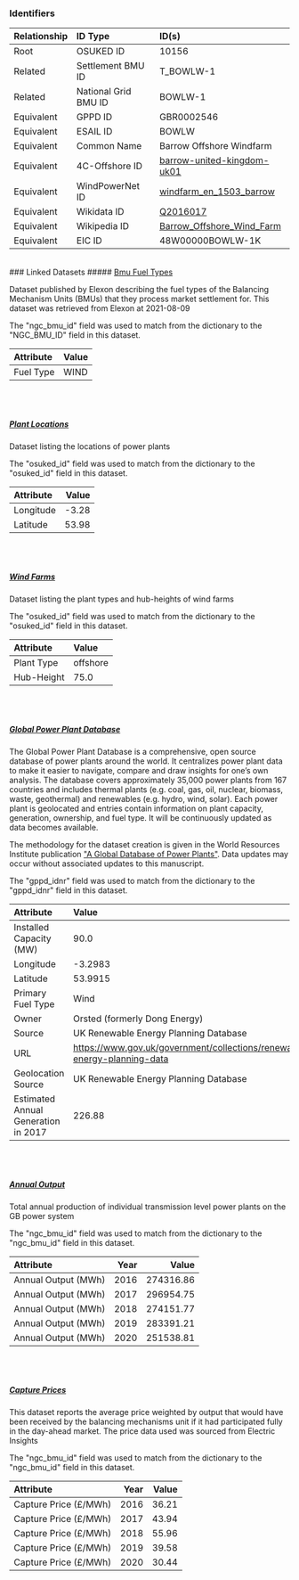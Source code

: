 ### Identifiers

| Relationship   | ID Type              | ID(s)                                                                                                             |
|:---------------|:---------------------|:------------------------------------------------------------------------------------------------------------------|
| Root           | OSUKED ID            | 10156                                                                                                             |
| Related        | Settlement BMU ID    | T_BOWLW-1                                                                                                         |
| Related        | National Grid BMU ID | BOWLW-1                                                                                                           |
| Equivalent     | GPPD ID              | GBR0002546                                                                                                        |
| Equivalent     | ESAIL ID             | BOWLW                                                                                                             |
| Equivalent     | Common Name          | Barrow Offshore Windfarm                                                                                          |
| Equivalent     | 4C-Offshore ID       | [barrow-united-kingdom-uk01](https://www.4coffshore.com/windfarms/united-kingdom/barrow-united-kingdom-uk01.html) |
| Equivalent     | WindPowerNet ID      | [windfarm_en_1503_barrow](https://www.thewindpower.net/windfarm_en_1503_barrow.php)                               |
| Equivalent     | Wikidata ID          | [Q2016017](https://www.wikidata.org/wiki/Q2016017)                                                                |
| Equivalent     | Wikipedia ID         | [Barrow_Offshore_Wind_Farm](https://en.wikipedia.org/wiki/Barrow_Offshore_Wind_Farm)                              |
| Equivalent     | EIC ID               | 48W00000BOWLW-1K                                                                                                  |

<br>
### Linked Datasets
##### <a href="https://raw.githubusercontent.com/OSUKED/Dictionary-Datasets/main/datasets/bmu-fuel-types/datapackage.json">Bmu Fuel Types</a>

Dataset published by Elexon describing the fuel types of the Balancing Mechanism Units (BMUs) that they process market settlement for. This dataset was retrieved from Elexon at 2021-08-09

The "ngc_bmu_id" field was used to match from the dictionary to the "NGC_BMU_ID" field in this dataset.

| Attribute   | Value   |
|:------------|:--------|
| Fuel Type   | WIND    |

<br><br>
##### <a href="https://raw.githubusercontent.com/OSUKED/Dictionary-Datasets/main/datasets/plant-locations/datapackage.json">Plant Locations</a>

Dataset listing the locations of power plants

The "osuked_id" field was used to match from the dictionary to the "osuked_id" field in this dataset.

| Attribute   |   Value |
|:------------|--------:|
| Longitude   |   -3.28 |
| Latitude    |   53.98 |

<br><br>
##### <a href="https://raw.githubusercontent.com/OSUKED/Dictionary-Datasets/main/datasets/wind-farms/datapackage.json">Wind Farms</a>

Dataset listing the plant types and hub-heights of wind farms

The "osuked_id" field was used to match from the dictionary to the "osuked_id" field in this dataset.

| Attribute   | Value    |
|:------------|:---------|
| Plant Type  | offshore |
| Hub-Height  | 75.0     |

<br><br>
##### <a href="https://raw.githubusercontent.com/OSUKED/Dictionary-Datasets/main/datasets/global-power-plant-database/datapackage.json">Global Power Plant Database</a>

The Global Power Plant Database is a comprehensive, open source database of power plants around the world. It centralizes power plant data to make it easier to navigate, compare and draw insights for one’s own analysis. The database covers approximately 35,000 power plants from 167 countries and includes thermal plants (e.g. coal, gas, oil, nuclear, biomass, waste, geothermal) and renewables (e.g. hydro, wind, solar). Each power plant is geolocated and entries contain information on plant capacity, generation, ownership, and fuel type. It will be continuously updated as data becomes available. 

The methodology for the dataset creation is given in the World Resources Institute publication ["A Global Database of Power Plants"](https://www.wri.org/research/global-database-power-plants). Data updates may occur without associated updates to this manuscript.

The "gppd_idnr" field was used to match from the dictionary to the "gppd_idnr" field in this dataset.

| Attribute                           | Value                                                                    |
|:------------------------------------|:-------------------------------------------------------------------------|
| Installed Capacity (MW)             | 90.0                                                                     |
| Longitude                           | -3.2983                                                                  |
| Latitude                            | 53.9915                                                                  |
| Primary Fuel Type                   | Wind                                                                     |
| Owner                               | Orsted (formerly Dong Energy)                                            |
| Source                              | UK Renewable Energy Planning Database                                    |
| URL                                 | https://www.gov.uk/government/collections/renewable-energy-planning-data |
| Geolocation Source                  | UK Renewable Energy Planning Database                                    |
| Estimated Annual Generation in 2017 | 226.88                                                                   |

<br><br>
##### <a href="https://raw.githubusercontent.com/OSUKED/Dictionary-Datasets/main/datasets/annual-output/datapackage.json">Annual Output</a>

Total annual production of individual transmission level power plants on the GB power system

The "ngc_bmu_id" field was used to match from the dictionary to the "ngc_bmu_id" field in this dataset.

| Attribute           |   Year |     Value |
|:--------------------|-------:|----------:|
| Annual Output (MWh) |   2016 | 274316.86 |
| Annual Output (MWh) |   2017 | 296954.75 |
| Annual Output (MWh) |   2018 | 274151.77 |
| Annual Output (MWh) |   2019 | 283391.21 |
| Annual Output (MWh) |   2020 | 251538.81 |

<br><br>
##### <a href="https://raw.githubusercontent.com/OSUKED/Dictionary-Datasets/main/datasets/capture-prices/datapackage.json">Capture Prices</a>

This dataset reports the average price weighted by output that would have been received by the balancing mechanisms unit if it had participated fully in the day-ahead market. The price data used was sourced from Electric Insights

The "ngc_bmu_id" field was used to match from the dictionary to the "ngc_bmu_id" field in this dataset.

| Attribute             |   Year |   Value |
|:----------------------|-------:|--------:|
| Capture Price (£/MWh) |   2016 |   36.21 |
| Capture Price (£/MWh) |   2017 |   43.94 |
| Capture Price (£/MWh) |   2018 |   55.96 |
| Capture Price (£/MWh) |   2019 |   39.58 |
| Capture Price (£/MWh) |   2020 |   30.44 |
